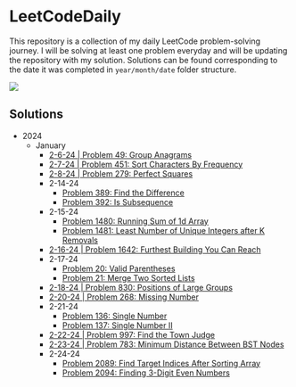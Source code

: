 # LeetCodeDaily

This repository is a collection of my daily LeetCode problem-solving journey. I will be solving at least one problem
everyday and will be updating the repository with my solution. Solutions can be found corresponding to the date it was
completed in ``year/month/date`` folder structure.

[![](https://badges.peiyuan.ch/leetcode/aderoian/ranking?logo=leetcode&label=aderoian&style=for-the-badge&color=green)](https://leetcode.com/aderoian)

## Solutions

- 2024
    - January
        - [2-6-24 | Problem 49: Group Anagrams](/2024/january/2-6-24)
        - [2-7-24 | Problem 451: Sort Characters By Frequency](/2024/january/2-7-24)
        - [2-8-24 | Problem 279: Perfect Squares](/2024/january/2-8-24)
      - 2-14-24
          - [Problem 389: Find the Difference](/2024/january/2-14-24)
          - [Problem 392: Is Subsequence](/2024/january/2-14-24)
      - 2-15-24
          - [Problem 1480: Running Sum of 1d Array](/2024/january/2-15-24)
          - [Problem 1481: Least Number of Unique Integers after K Removals](/2024/january/2-15-24)
      - [2-16-24 | Problem 1642: Furthest Building You Can Reach](/2024/january/2-16-24)
      - 2-17-24
          - [Problem 20: Valid Parentheses](/2024/january/2-17-24)
          - [Problem 21: Merge Two Sorted Lists](/2024/january/2-17-24)
      - [2-18-24 | Problem 830: Positions of Large Groups](/2024/january/2-18-24)
      - [2-20-24 | Problem 268: Missing Number](/2024/january/2-20-24)
      - 2-21-24
          - [Problem 136: Single Number](/2024/january/2-21-24)
          - [Problem 137: Single Number II](/2024/january/2-21-24)
      - [2-22-24 | Problem 997: Find the Town Judge](/2024/january/2-22-24)
      - [2-23-24 | Problem 783: Minimum Distance Between BST Nodes](/2024/january/2-23-24)
      - 2-24-24
          - [Problem 2089: Find Target Indices After Sorting Array](/2024/january/2-24-24)
          - [Problem 2094: Finding 3-Digit Even Numbers](/2024/january/2-24-24)